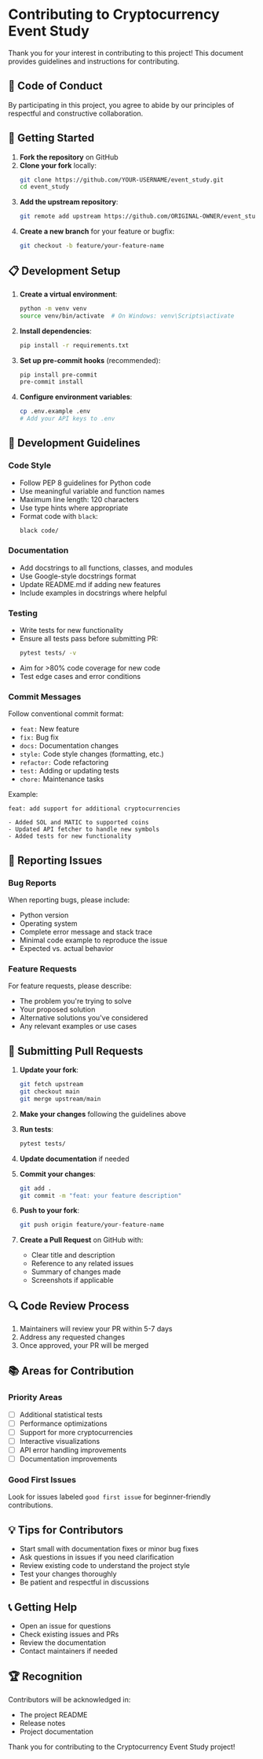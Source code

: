 # Contributing to Cryptocurrency Event Study

Thank you for your interest in contributing to this project! This document provides guidelines and instructions for contributing.

## 🤝 Code of Conduct

By participating in this project, you agree to abide by our principles of respectful and constructive collaboration.

## 🚀 Getting Started

1. **Fork the repository** on GitHub
2. **Clone your fork** locally:
   ```bash
   git clone https://github.com/YOUR-USERNAME/event_study.git
   cd event_study
   ```
3. **Add the upstream repository**:
   ```bash
   git remote add upstream https://github.com/ORIGINAL-OWNER/event_study.git
   ```
4. **Create a new branch** for your feature or bugfix:
   ```bash
   git checkout -b feature/your-feature-name
   ```

## 📋 Development Setup

1. **Create a virtual environment**:
   ```bash
   python -m venv venv
   source venv/bin/activate  # On Windows: venv\Scripts\activate
   ```

2. **Install dependencies**:
   ```bash
   pip install -r requirements.txt
   ```

3. **Set up pre-commit hooks** (recommended):
   ```bash
   pip install pre-commit
   pre-commit install
   ```

4. **Configure environment variables**:
   ```bash
   cp .env.example .env
   # Add your API keys to .env
   ```

## 🔧 Development Guidelines

### Code Style

- Follow PEP 8 guidelines for Python code
- Use meaningful variable and function names
- Maximum line length: 120 characters
- Use type hints where appropriate
- Format code with `black`:
  ```bash
  black code/
  ```

### Documentation

- Add docstrings to all functions, classes, and modules
- Use Google-style docstrings format
- Update README.md if adding new features
- Include examples in docstrings where helpful

### Testing

- Write tests for new functionality
- Ensure all tests pass before submitting PR:
  ```bash
  pytest tests/ -v
  ```
- Aim for >80% code coverage for new code
- Test edge cases and error conditions

### Commit Messages

Follow conventional commit format:
- `feat:` New feature
- `fix:` Bug fix
- `docs:` Documentation changes
- `style:` Code style changes (formatting, etc.)
- `refactor:` Code refactoring
- `test:` Adding or updating tests
- `chore:` Maintenance tasks

Example:
```
feat: add support for additional cryptocurrencies

- Added SOL and MATIC to supported coins
- Updated API fetcher to handle new symbols
- Added tests for new functionality
```

## 🐛 Reporting Issues

### Bug Reports

When reporting bugs, please include:
- Python version
- Operating system
- Complete error message and stack trace
- Minimal code example to reproduce the issue
- Expected vs. actual behavior

### Feature Requests

For feature requests, please describe:
- The problem you're trying to solve
- Your proposed solution
- Alternative solutions you've considered
- Any relevant examples or use cases

## 📝 Submitting Pull Requests

1. **Update your fork**:
   ```bash
   git fetch upstream
   git checkout main
   git merge upstream/main
   ```

2. **Make your changes** following the guidelines above

3. **Run tests**:
   ```bash
   pytest tests/
   ```

4. **Update documentation** if needed

5. **Commit your changes**:
   ```bash
   git add .
   git commit -m "feat: your feature description"
   ```

6. **Push to your fork**:
   ```bash
   git push origin feature/your-feature-name
   ```

7. **Create a Pull Request** on GitHub with:
   - Clear title and description
   - Reference to any related issues
   - Summary of changes made
   - Screenshots if applicable

## 🔍 Code Review Process

1. Maintainers will review your PR within 5-7 days
2. Address any requested changes
3. Once approved, your PR will be merged

## 📚 Areas for Contribution

### Priority Areas
- [ ] Additional statistical tests
- [ ] Performance optimizations
- [ ] Support for more cryptocurrencies
- [ ] Interactive visualizations
- [ ] API error handling improvements
- [ ] Documentation improvements

### Good First Issues
Look for issues labeled `good first issue` for beginner-friendly contributions.

## 💡 Tips for Contributors

- Start small with documentation fixes or minor bug fixes
- Ask questions in issues if you need clarification
- Review existing code to understand the project style
- Test your changes thoroughly
- Be patient and respectful in discussions

## 📞 Getting Help

- Open an issue for questions
- Check existing issues and PRs
- Review the documentation
- Contact maintainers if needed

## 🏆 Recognition

Contributors will be acknowledged in:
- The project README
- Release notes
- Project documentation

Thank you for contributing to the Cryptocurrency Event Study project!
